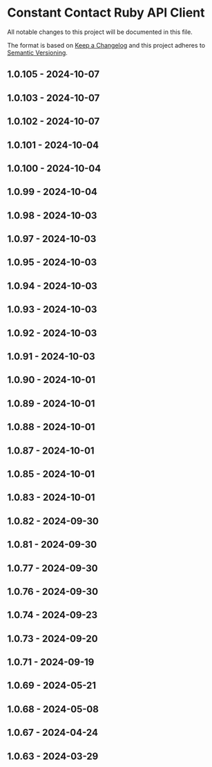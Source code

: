 # Constant Contact Ruby API Client
All notable changes to this project will be documented in this file.

The format is based on [Keep a Changelog](https://keepachangelog.com/) and this project adheres to [Semantic Versioning](https://semver.org/).

## 1.0.105 - 2024-10-07

## 1.0.103 - 2024-10-07

## 1.0.102 - 2024-10-07

## 1.0.101 - 2024-10-04

## 1.0.100 - 2024-10-04

## 1.0.99 - 2024-10-04

## 1.0.98 - 2024-10-03

## 1.0.97 - 2024-10-03

## 1.0.95 - 2024-10-03

## 1.0.94 - 2024-10-03

## 1.0.93 - 2024-10-03

## 1.0.92 - 2024-10-03

## 1.0.91 - 2024-10-03

## 1.0.90 - 2024-10-01

## 1.0.89 - 2024-10-01

## 1.0.88 - 2024-10-01

## 1.0.87 - 2024-10-01

## 1.0.85 - 2024-10-01

## 1.0.83 - 2024-10-01

## 1.0.82 - 2024-09-30

## 1.0.81 - 2024-09-30

## 1.0.77 - 2024-09-30

## 1.0.76 - 2024-09-30

## 1.0.74 - 2024-09-23

## 1.0.73 - 2024-09-20

## 1.0.71 - 2024-09-19

## 1.0.69 - 2024-05-21

## 1.0.68 - 2024-05-08

## 1.0.67 - 2024-04-24

## 1.0.63 - 2024-03-29
